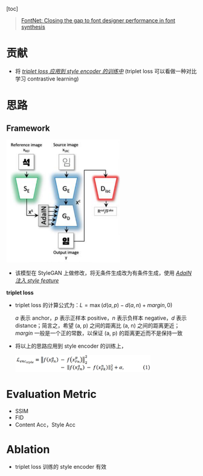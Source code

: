 [toc]

>[FontNet: Closing the gap to font designer performance in font synthesis](https://arxiv.org/abs/2205.06512)

# 贡献

- 将 <u>*triplet loss 应用到 style encoder 的训练中*</u> (triplet loss 可以看做一种对比学习 contrastive learning)





# 思路

## Framework

<img src="assets/image-20250228165954692.png" alt="image-20250228165954692" style="zoom:60%;" />

- 该模型在 StyleGAN 上做修改，将无条件生成改为有条件生成，使用 <u>*AdaIN 注入 style feature*</u>

**triplet loss**

- triplet loss 的计算公式为：$L=\max({d(a,p)-d(a,n)+margin, 0)}$

  $a$ 表示 anchor，$p$ 表示正样本 positive，$n$ 表示负样本 negative，$d$ 表示 distance；简言之，希望 (a, p) 之间的距离比 (a, n) 之间的距离更近；$margin$ 一般是一个正的常数，以保证 (a, p) 的距离更近而不是保持一致

- 将以上的思路应用到 style encoder 的训练上，

  <img src="assets/image-20250228170505103.png" alt="image-20250228170505103" style="zoom:35%;" />



# Evaluation Metric

- SSIM
- FID
- Content Acc，Style Acc





# Ablation

- triplet loss 训练的 style encoder 有效